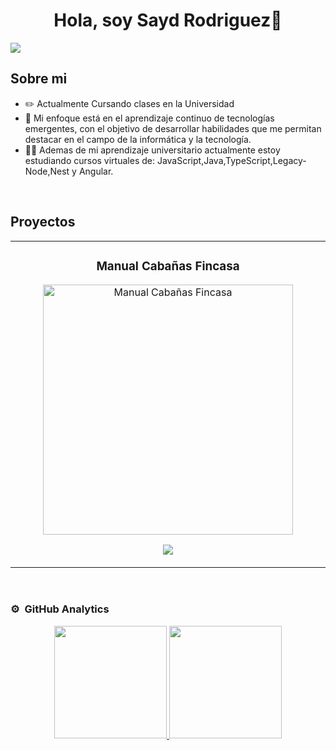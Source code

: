 <div align="center">
<h1 align="center">Hola, soy Sayd Rodriguez👋</h1>
</div>
<img src="https://imgur.com/a/c1Hh8Xf">

## Sobre mi

- ✏️  Actualmente Cursando clases en la Universidad
- 📗  Mi enfoque está en el aprendizaje continuo de tecnologías emergentes, con el objetivo de desarrollar habilidades que me permitan destacar en el campo de la informática y la tecnología.
- 🧑‍🏫  Ademas de mi aprendizaje universitario actualmente estoy estudiando cursos virtuales de: JavaScript,Java,TypeScript,Legacy-Node,Nest y Angular.
<br>

## Proyectos
<table>
<tr>
<td width="50%">
<h3 align="center">Manual Cabañas Fincasa</h3>
<div align="center">
<a href="https://manualfincasa.netlify.app/" target="_blank"><img src="https://imgur.com/a/A3RBhs0" width="400" alt="Manual Cabañas Fincasa"></a>
<p>
<a href="" target="_blank">
<img src="https://img.shields.io/badge/CÓDIGO-ff9?style=for-the-badge&logo=github&logoColor=black">
</a>
</p>
</div>                                                                                
</td>
</table>                                                                                 
</div>
<br>

### ⚙️ &nbsp;GitHub Analytics

<p align="center">
<a href="https://github.com/SjRodri">
  <img height="180em" src="https://github-readme-stats-eight-theta.vercel.app/api?username=SjRodri&show_icons=true&theme=algolia&include_all_commits=true&count_private=true"/>
  <img height="180em" src="https://github-readme-stats-eight-theta.vercel.app/api/top-langs/?username=SjRodri&layout=compact&langs_count=8&theme=algolia"/>
</a>
</p>
